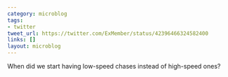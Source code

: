 ```yaml
---
category: microblog
tags:
- twitter
tweet_url: https://twitter.com/ExMember/status/42396466324582400
links: []
layout: microblog
---
```

When did we start having low-speed chases instead of high-speed ones?
